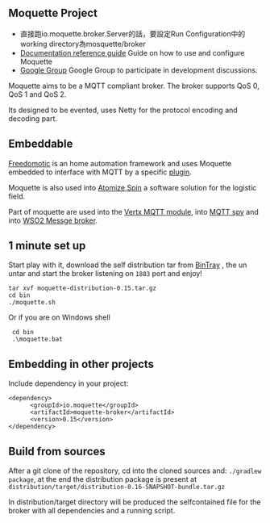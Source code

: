 ## Moquette Project

* 直接跑io.moquette.broker.Server的話，要設定Run Configuration中的working directory為mosquette/broker
* [Documentation reference guide](http://moquette-io.github.io/moquette/) Guide on how to use and configure Moquette
* [Google Group](https://groups.google.com/forum/#!forum/moquette-mqtt) Google Group to participate in development discussions.

Moquette aims to be a MQTT compliant broker. The broker supports QoS 0, QoS 1 and QoS 2.

Its designed to be evented, uses Netty for the protocol encoding and decoding part.
 
## Embeddable

[Freedomotic](https://www.freedomotic-iot.com/) is an home automation framework and uses Moquette embedded to interface with MQTT by a specific [plugin](https://freedomotic-user-manual.readthedocs.io/en/latest/plugins/mqtt-broker.html). 

Moquette is also used into [Atomize Spin](http://atomizesoftware.com/spin) a software solution for the logistic field.

Part of moquette are used into the [Vertx MQTT module](https://github.com/giovibal/vertx-mqtt-broker-mod), into [MQTT spy](http://kamilfb.github.io/mqtt-spy/)
and into [WSO2 Messge broker](http://techexplosives-pamod.blogspot.it/2014/05/mqtt-transport-architecture-wso2-mb-3x.html).

## 1 minute set up

Start play with it, download the self distribution tar from [BinTray](https://bintray.com/artifact/download/andsel/generic/moquette-0.15.tar.gz) ,
the un untar and start the broker listening on `1883` port and enjoy!

```
tar xvf moquette-distribution-0.15.tar.gz
cd bin
./moquette.sh
```

Or if you are on Windows shell

```
 cd bin
 .\moquette.bat
```

## Embedding in other projects

Include dependency in your project: 

```
<dependency>
      <groupId>io.moquette</groupId>
      <artifactId>moquette-broker</artifactId>
      <version>0.15</version>
</dependency>
```

## Build from sources

After a git clone of the repository, cd into the cloned sources and: `./gradlew package`, at the end the distribution 
package is present at `distribution/target/distribution-0.16-SNAPSHOT-bundle.tar.gz`

In distribution/target directory will be produced the selfcontained file for the broker with all dependencies and a running script. 
